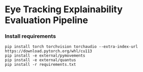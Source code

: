 # Eye Tracking Explainability Evaluation Pipeline

### Install requirements

```
pip install torch torchvision torchaudio --extra-index-url https://download.pytorch.org/whl/cu113
pip install -e external/pymovements
pip install -e external/quantus
pip install -r requirements.txt
```

